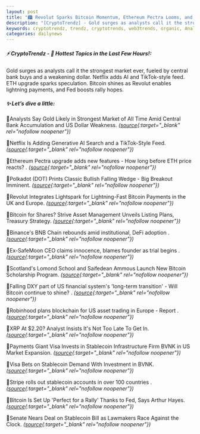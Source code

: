 ```yaml
---
layout: post
title: "🏙️ Revolut Sparks Bitcoin Momentum, Ethereum Pectra Looms, and Visa Backs Stablecoins bitcoin news"
description: "[CryptoTrendz] - Gold surges as analysts call it the strongest market ever, fueled by central bank buys and a weakening dollar. Netflix adds AI and TikTok-style feed. ETH upgrade sparks speculation. Bitcoin shines as Revolut enables lightning payments, and Fed boosts rally hopes."
keywords: cryptotrendz, trendz, cryptotrends, web3trends, organic, Analyst, Europe, AI, trading, UK, Stablecoin, Bitcoin, Market, ETH, CEO, XRP, Listing
categories: dailynews
---
```


##### ⚡ CryptoTrendz - 📌 *Hottest Topics in the Last Few Hours!:*

Gold surges as analysts call it the strongest market ever, fueled by central bank buys and a weakening dollar. Netflix adds AI and TikTok-style feed. ETH upgrade sparks speculation. Bitcoin shines as Revolut enables lightning payments, and Fed boosts rally hopes.

##### ✨ *Let’s dive a little:*


🔹Analysts Say Gold Likely in Strongest Market of All Time Amid Central Bank Accumulation and US Dollar Weakness. *([source](https://s.avyag.com/gtef){:target="_blank" rel="nofollow noopener"})*

🔹Netflix Is Adding Generative AI Search and a TikTok-Style Feed. *([source](https://s.avyag.com/7o7t){:target="_blank" rel="nofollow noopener"})*

🔹Ethereum Pectra upgrade adds new features - How long before ETH price reacts? . *([source](https://s.avyag.com/32p6){:target="_blank" rel="nofollow noopener"})*

🔹Polkadot (DOT) Prints Classic Bullish Falling Wedge - Big Breakout Imminent. *([source](https://s.avyag.com/nmoy){:target="_blank" rel="nofollow noopener"})*

🔹Revolut Integrates Lightspark for Lightning-Fast Bitcoin Payments in the UK and Europe. *([source](https://s.avyag.com/1ovk){:target="_blank" rel="nofollow noopener"})*

🔹Bitcoin for Shares? Strive Asset Management Unveils Listing Plans, Treasury Strategy. *([source](https://s.avyag.com/tijb){:target="_blank" rel="nofollow noopener"})*

🔹Binance's BNB Chain rebounds amid institutional, DeFi adoption . *([source](https://s.avyag.com/7db4){:target="_blank" rel="nofollow noopener"})*

🔹Ex-SafeMoon CEO claims innocence, blames founder as trial begins . *([source](https://s.avyag.com/ozwt){:target="_blank" rel="nofollow noopener"})*

🔹Scotland's Lomond School and Saifedean Ammous Launch New Bitcoin Scholarship Program. *([source](https://s.avyag.com/zn45){:target="_blank" rel="nofollow noopener"})*

🔹Falling DXY part of US financial system's 'long-term transition' - Will Bitcoin continue to shine? . *([source](https://s.avyag.com/sub1){:target="_blank" rel="nofollow noopener"})*

🔹Robinhood plans blockchain for US asset trading in Europe - Report . *([source](https://s.avyag.com/hwl0){:target="_blank" rel="nofollow noopener"})*

🔹XRP At $2.20? Analyst Insists It's Not Too Late To Get In. *([source](https://s.avyag.com/crix){:target="_blank" rel="nofollow noopener"})*

🔹Payments Giant Visa Invests in Stablecoin Infrastructure Firm BVNK in US Market Expansion. *([source](https://s.avyag.com/1zqk){:target="_blank" rel="nofollow noopener"})*

🔹Visa Bets on Stablecoin Demand With Investment in BVNK. *([source](https://s.avyag.com/8dsq){:target="_blank" rel="nofollow noopener"})*

🔹Stripe rolls out stablecoin accounts in over 100 countries . *([source](https://s.avyag.com/dfhu){:target="_blank" rel="nofollow noopener"})*

🔹Bitcoin Is Set Up 'Perfect for a Rally' Thanks to Fed, Says Arthur Hayes. *([source](https://s.avyag.com/z2vb){:target="_blank" rel="nofollow noopener"})*

🔹Senate Nears Deal on Stablecoin Bill as Lawmakers Race Against the Clock. *([source](https://s.avyag.com/vi35){:target="_blank" rel="nofollow noopener"})*
